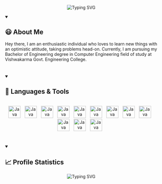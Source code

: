 

<p align="center">
    <img src="https://readme-typing-svg.demolab.com?font=Source+Code+Pro&weight=900&size=32&duration=4000&pause=500&color=F0C38E&background=48426D&center=true&vCenter=true&width=900&height=200&lines=Hey%2C+I'm+Pruthvik+Sheth 👋;Full+Stack+Web+Developer;App+Developer;Digital+Craftsman" alt="Typing SVG" />
</p>

<details open> 
  <summary><h2>😃 About Me</h2></summary>
<p align="left">
Hey there, I am an enthusiastic individual who loves to learn new
things with an optimistic attitude, taking problems head-on. Currently, I am pursuing my Bachelor of Engineering degree in Computer Engineering field of study at Vishwakarma Govt. Engineering College.
</p>

</details>

#

<details open> 
  <summary><h2>🔧 Languages & Tools</h2></summary>

<br>

  <div align="center">
  <img alt="Java" width="40px" style="padding-right:10px;" src="https://cdn.jsdelivr.net/gh/devicons/devicon/icons/react/react-original-wordmark.svg" />
  
  <img alt="Java" width="40px" style="padding-right:10px;" src="https://cdn.jsdelivr.net/gh/devicons/devicon/icons/threejs/threejs-original-wordmark.svg" />

  <img alt="Java" width="40px" style="padding-right:10px;" src="https://cdn.jsdelivr.net/gh/devicons/devicon/icons/java/java-original.svg"/>
  
  <img alt="Java" width="40px" style="padding-right:10px;" src="https://cdn.jsdelivr.net/gh/devicons/devicon/icons/html5/html5-original-wordmark.svg" />
  
  <img alt="Java" width="40px" style="padding-right:10px;" src="https://cdn.jsdelivr.net/gh/devicons/devicon/icons/css3/css3-original-wordmark.svg" />
  
  <img alt="Java" width="40px" style="padding-right:10px;" src="https://cdn.jsdelivr.net/gh/devicons/devicon/icons/javascript/javascript-original.svg" />
  
  <img alt="Java" width="40px" style="padding-right:10px;" src="https://cdn.jsdelivr.net/gh/devicons/devicon/icons/nodejs/nodejs-original-wordmark.svg" />
  
  <img alt="Java" width="40px" style="padding-right:10px;" src="https://cdn.jsdelivr.net/gh/devicons/devicon/icons/arduino/arduino-original-wordmark.svg" />
  
  <img alt="Java" width="40px" style="padding-right:10px;" src="https://cdn.jsdelivr.net/gh/devicons/devicon/icons/python/python-original-wordmark.svg" />
  
  <img alt="Java" width="40px" style="padding-right:10px;" src="https://cdn.jsdelivr.net/gh/devicons/devicon/icons/c/c-original.svg" />
  
  <img alt="Java" width="40px" style="padding-right:10px;" src="https://cdn.jsdelivr.net/gh/devicons/devicon/icons/mongodb/mongodb-original-wordmark.svg" />
  
  <img alt="Java" width="40px" style="padding-right:10px;" src="https://cdn.jsdelivr.net/gh/devicons/devicon/icons/blender/blender-original.svg" />
  </div>


</details>


#

<details open> 
  <summary><h2>📈 Profile Statistics</h2></summary>
<p align="center">
<img src="https://streak-stats.demolab.com?user=pruthvik00911&theme=highcontrast&hide_border=true&stroke=F0C38E&fire=F0C38E&ring=F0C38E&currStreakLabel=F0C38E&background=DDDDDD00" alt="Typing SVG" />

</p>

</details>



